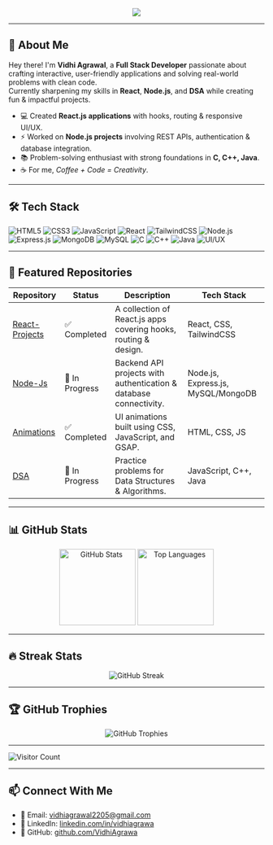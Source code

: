<!-- Typing Animation -->
<p align="center">
  <img src="https://readme-typing-svg.herokuapp.com?size=30&color=FF6F61&center=true&vCenter=true&width=850&lines=Hello!+I'm+Vidhi+Agrawal;Full+Stack+Developer;React+%26+Node.js+Learner;UI%2FUX+Designer;Problem+Solver;Always+Exploring+New+Tech" />
</p>

---

## 🌸 About Me
Hey there! I'm **Vidhi Agrawal**, a **Full Stack Developer** passionate about crafting interactive, user-friendly applications and solving real-world problems with clean code.<br>
Currently sharpening my skills in **React**, **Node.js**, and **DSA** while creating fun & impactful projects.

- 💻 Created **React.js applications** with hooks, routing & responsive UI/UX.  
- ⚡ Worked on **Node.js projects** involving REST APIs, authentication & database integration.  
- 📚 Problem-solving enthusiast with strong foundations in **C, C++, Java**.  
- ☕ For me, *Coffee + Code = Creativity*.  

---

## 🛠 Tech Stack
![HTML5](https://img.shields.io/badge/HTML5-E34F26?style=for-the-badge&logo=html5&logoColor=white)
![CSS3](https://img.shields.io/badge/CSS3-1572B6?style=for-the-badge&logo=css3&logoColor=white)
![JavaScript](https://img.shields.io/badge/JavaScript-F7DF1E?style=for-the-badge&logo=javascript&logoColor=black)
![React](https://img.shields.io/badge/React-20232A?style=for-the-badge&logo=react&logoColor=61DAFB)
![TailwindCSS](https://img.shields.io/badge/Tailwind-38B2AC?style=for-the-badge&logo=tailwind-css&logoColor=white)
![Node.js](https://img.shields.io/badge/Node.js-43853D?style=for-the-badge&logo=node.js&logoColor=white)
![Express.js](https://img.shields.io/badge/Express.js-404D59?style=for-the-badge)
![MongoDB](https://img.shields.io/badge/MongoDB-4EA94B?style=for-the-badge&logo=mongodb&logoColor=white)
![MySQL](https://img.shields.io/badge/MySQL-005C84?style=for-the-badge&logo=mysql&logoColor=white)
![C](https://img.shields.io/badge/C-00599C?style=for-the-badge&logo=c&logoColor=white)
![C++](https://img.shields.io/badge/C++-00599C?style=for-the-badge&logo=cplusplus&logoColor=white)
![Java](https://img.shields.io/badge/Java-007396?style=for-the-badge&logo=java&logoColor=white)
![UI/UX](https://img.shields.io/badge/UI%2FUX-FBAE3C?style=for-the-badge&logo=figma&logoColor=white)

---

## 🚀 Featured Repositories
| Repository | Status | Description | Tech Stack |
|------------|--------|-------------|------------|
| [React-Projects](https://github.com/VidhiAgrawa/React-Projects) | ✅ Completed | A collection of React.js apps covering hooks, routing & design. | React, CSS, TailwindCSS |
| [Node-Js](https://github.com/VidhiAgrawa/Node-Js) | 🚀 In Progress  | Backend API projects with authentication & database connectivity. | Node.js, Express.js, MySQL/MongoDB |
| [Animations](https://github.com/VidhiAgrawa/Animations) | ✅ Completed | UI animations built using CSS, JavaScript, and GSAP. | HTML, CSS, JS |
| [DSA](https://github.com/VidhiAgrawa/DSA) | 🚀 In Progress | Practice problems for Data Structures & Algorithms. | JavaScript, C++, Java |

---

## 📊 GitHub Stats
<p align="center">
  <img src="https://github-readme-stats.vercel.app/api?username=VidhiAgrawa&show_icons=true&theme=radical" alt="GitHub Stats" height="150"/>
  <img src="https://github-readme-stats.vercel.app/api/top-langs/?username=VidhiAgrawa&layout=compact&theme=radical" alt="Top Languages" height="150"/>
</p>

---

## 🔥 Streak Stats
<p align="center">
  <img src="https://streak-stats.demolab.com?user=VidhiAgrawa&theme=radical" alt="GitHub Streak"/>
</p>

---

## 🏆 GitHub Trophies
<p align="center">
  <img src="https://github-profile-trophy.vercel.app/?username=VidhiAgrawa&theme=radical&no-frame=true&row=1&column=6" alt="GitHub Trophies"/>
</p>

---

![Visitor Count](https://komarev.com/ghpvc/?username=VidhiAgrawa&color=ff69b4)

---

## 📫 Connect With Me
- 📧 Email: vidhiagrawal2205@gmail.com 
- 💼 LinkedIn: [linkedin.com/in/vidhiagrawa](https://www.linkedin.com/in/vidhiagrawa)  
- 🐙 GitHub: [github.com/VidhiAgrawa](https://github.com/VidhiAgrawa)

